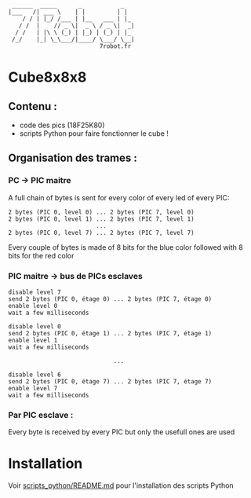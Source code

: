      ______  _____      _           _
    |___   /| ___ \    | |         | |
        / / | |_/ /___ | |__   ___ | |_
       / /  |    // _ \|  _ \ / _ \|  _|
      / /   | |\ \ (_) | |_) | (_) | |_
     /_/    |_| \_\___/|____/ \___/ \__|
                              7robot.fr

# Cube8x8x8

## Contenu :
- code des pics (18F25K80)
- scripts Python pour faire fonctionner le cube !

## Organisation des trames :

### PC → PIC maitre
A full chain of bytes is sent for every color of every led of every PIC:
```text
2 bytes (PIC 0, level 0) ... 2 bytes (PIC 7, level 0)
2 bytes (PIC 0, level 1) ... 2 bytes (PIC 7, level 1)
                         ...
2 bytes (PIC 0, level 7) ... 2 bytes (PIC 7, level 7)
```
Every couple of bytes is made of 8 bits for the blue color followed with 8 bits for the red color


### PIC maitre → bus de PICs esclaves
```text
disable level 7
send 2 bytes (PIC 0, étage 0) ... 2 bytes (PIC 7, étage 0)
enable level 0
wait a few milliseconds

disable level 0
send 2 bytes (PIC 0, étage 1) ... 2 bytes (PIC 7, étage 1)
enable level 1
wait a few milliseconds

                              ...

disable level 6
send 2 bytes (PIC 0, étage 7) ... 2 bytes (PIC 7, étage 7)
enable level 7
wait a few milliseconds
```

### Par PIC esclave :
Every byte is received by every PIC but only the usefull ones are used

# Installation

Voir [scripts_python/README.md](scripts_python%2FREADME.md) pour l'installation des scripts Python
